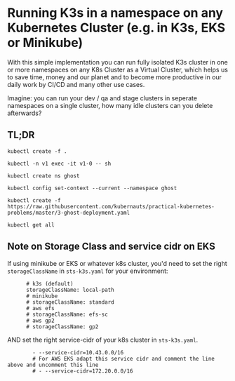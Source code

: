 # Running K3s in a namespace on any Kubernetes Cluster (e.g. in K3s, EKS or Minikube)

With this simple implementation you can run fully isolated K3s cluster in one or more namespaces on any K8s Cluster as a Virtual Cluster, which helps us to save time, money and our planet and to become more productive in our daily work by CI/CD and many other use cases.

Imagine: you can run your dev / qa and stage clusters in seperate namespaces on a single cluster, how many idle clusters can you delete afterwards?

## TL;DR

```
kubectl create -f .

kubectl -n v1 exec -it v1-0 -- sh

kubectl create ns ghost

kubectl config set-context --current --namespace ghost

kubectl create -f https://raw.githubusercontent.com/kubernauts/practical-kubernetes-problems/master/3-ghost-deployment.yaml

kubectl get all
```
## Note on Storage Class and service cidr on EKS

If using minikube or EKS or whatever k8s cluster, you'd need to set the right `storageClassName` in `sts-k3s.yaml` for your environment:

```
      # k3s (default)
      storageClassName: local-path
      # minikube
      # storageClassName: standard
      # aws efs
      # storageClassName: efs-sc
      # aws gp2
      # storageClassName: gp2
```

AND set the right service-cidr of your k8s cluster in `sts-k3s.yaml`.

```
        - --service-cidr=10.43.0.0/16
        # For AWS EKS adapt this service cidr and comment the line above and uncomment this line
        # - --service-cidr=172.20.0.0/16
```
